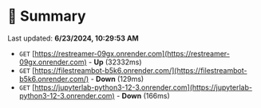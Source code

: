 # 📖 Summary
Last updated: **6/23/2024, 10:29:53 AM**

- `GET` [https://restreamer-09gx.onrender.com](https://restreamer-09gx.onrender.com) - **Up** (32332ms)
- `GET` [https://filestreambot-b5k6.onrender.com/](https://filestreambot-b5k6.onrender.com/) - **Down** (129ms)
- `GET` [https://jupyterlab-python3-12-3.onrender.com](https://jupyterlab-python3-12-3.onrender.com) - **Down** (166ms)

